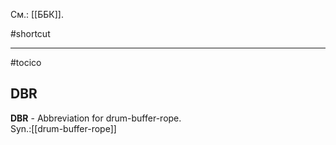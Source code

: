 См.: [[ББК]].

#shortcut




<hr/>

#tocico

## DBR

<b>DBR</b> -  Abbreviation for drum-buffer-rope.  
Syn.:[[drum-buffer-rope]]



